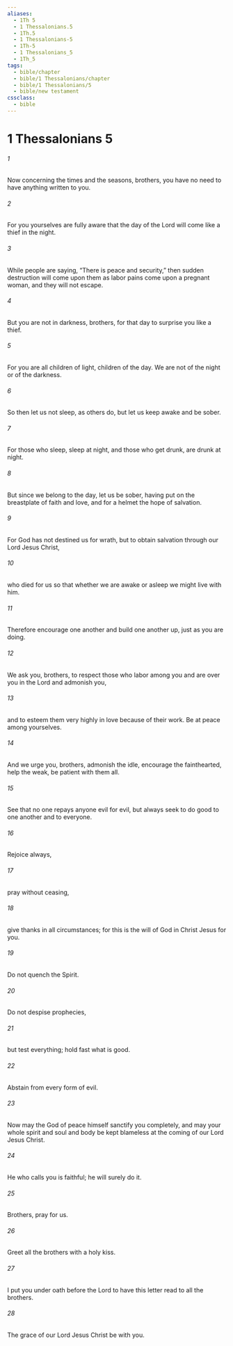 ```yaml
---
aliases:
  - 1Th 5
  - 1 Thessalonians.5
  - 1Th.5
  - 1 Thessalonians-5
  - 1Th-5
  - 1 Thessalonians_5
  - 1Th_5
tags:
  - bible/chapter
  - bible/1 Thessalonians/chapter
  - bible/1 Thessalonians/5
  - bible/new testament
cssclass:
  - bible
---
```


# 1 Thessalonians 5

###### 1
Now concerning the times and the seasons, brothers,  you have no need to have anything written to you.
###### 2
For you yourselves are fully aware that the day of the Lord will come like a thief in the night.
###### 3
While people are saying, “There is peace and security,” then sudden destruction will come upon them as labor pains come upon a pregnant woman, and they will not escape.
###### 4
But you are not in darkness, brothers, for that day to surprise you like a thief.
###### 5
For you are all children of light, children of the day. We are not of the night or of the darkness.
###### 6
So then let us not sleep, as others do, but let us keep awake and be sober.
###### 7
For those who sleep, sleep at night, and those who get drunk, are drunk at night.
###### 8
But since we belong to the day, let us be sober, having put on the breastplate of faith and love, and for a helmet the hope of salvation.
###### 9
For God has not destined us for wrath, but to obtain salvation through our Lord Jesus Christ,
###### 10
who died for us so that whether we are awake or asleep we might live with him.
###### 11
Therefore encourage one another and build one another up, just as you are doing.
###### 12
We ask you, brothers, to respect those who labor among you and are over you in the Lord and admonish you,
###### 13
and to esteem them very highly in love because of their work. Be at peace among yourselves.
###### 14
And we urge you, brothers, admonish the idle,  encourage the fainthearted, help the weak, be patient with them all.
###### 15
See that no one repays anyone evil for evil, but always seek to do good to one another and to everyone.
###### 16
Rejoice always,
###### 17
pray without ceasing,
###### 18
give thanks in all circumstances; for this is the will of God in Christ Jesus for you.
###### 19
Do not quench the Spirit.
###### 20
Do not despise prophecies,
###### 21
but test everything; hold fast what is good.
###### 22
Abstain from every form of evil.
###### 23
Now may the God of peace himself sanctify you completely, and may your whole spirit and soul and body be kept blameless at the coming of our Lord Jesus Christ.
###### 24
He who calls you is faithful; he will surely do it.
###### 25
Brothers, pray for us.
###### 26
Greet all the brothers with a holy kiss.
###### 27
I put you under oath before the Lord to have this letter read to all the brothers.
###### 28
The grace of our Lord Jesus Christ be with you.


